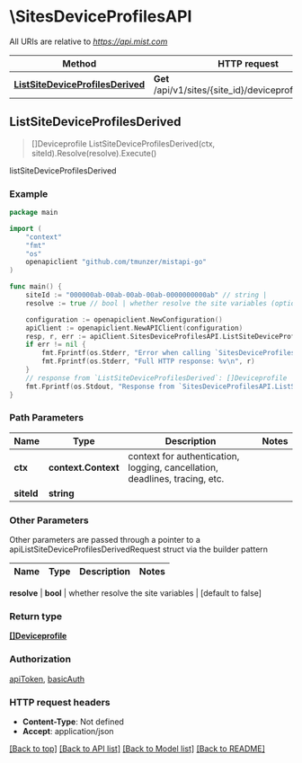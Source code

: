 # \SitesDeviceProfilesAPI

All URIs are relative to *https://api.mist.com*

Method | HTTP request | Description
------------- | ------------- | -------------
[**ListSiteDeviceProfilesDerived**](SitesDeviceProfilesAPI.md#ListSiteDeviceProfilesDerived) | **Get** /api/v1/sites/{site_id}/deviceprofiles/derived | listSiteDeviceProfilesDerived



## ListSiteDeviceProfilesDerived

> []Deviceprofile ListSiteDeviceProfilesDerived(ctx, siteId).Resolve(resolve).Execute()

listSiteDeviceProfilesDerived



### Example

```go
package main

import (
	"context"
	"fmt"
	"os"
	openapiclient "github.com/tmunzer/mistapi-go"
)

func main() {
	siteId := "000000ab-00ab-00ab-00ab-0000000000ab" // string | 
	resolve := true // bool | whether resolve the site variables (optional) (default to false)

	configuration := openapiclient.NewConfiguration()
	apiClient := openapiclient.NewAPIClient(configuration)
	resp, r, err := apiClient.SitesDeviceProfilesAPI.ListSiteDeviceProfilesDerived(context.Background(), siteId).Resolve(resolve).Execute()
	if err != nil {
		fmt.Fprintf(os.Stderr, "Error when calling `SitesDeviceProfilesAPI.ListSiteDeviceProfilesDerived``: %v\n", err)
		fmt.Fprintf(os.Stderr, "Full HTTP response: %v\n", r)
	}
	// response from `ListSiteDeviceProfilesDerived`: []Deviceprofile
	fmt.Fprintf(os.Stdout, "Response from `SitesDeviceProfilesAPI.ListSiteDeviceProfilesDerived`: %v\n", resp)
}
```

### Path Parameters


Name | Type | Description  | Notes
------------- | ------------- | ------------- | -------------
**ctx** | **context.Context** | context for authentication, logging, cancellation, deadlines, tracing, etc.
**siteId** | **string** |  | 

### Other Parameters

Other parameters are passed through a pointer to a apiListSiteDeviceProfilesDerivedRequest struct via the builder pattern


Name | Type | Description  | Notes
------------- | ------------- | ------------- | -------------

 **resolve** | **bool** | whether resolve the site variables | [default to false]

### Return type

[**[]Deviceprofile**](Deviceprofile.md)

### Authorization

[apiToken](../README.md#apiToken), [basicAuth](../README.md#basicAuth)

### HTTP request headers

- **Content-Type**: Not defined
- **Accept**: application/json

[[Back to top]](#) [[Back to API list]](../README.md#documentation-for-api-endpoints)
[[Back to Model list]](../README.md#documentation-for-models)
[[Back to README]](../README.md)

